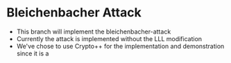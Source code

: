 # Bleichenbacher Attack

* This branch will implement the bleichenbacher-attack
* Currently the attack is implemented without the LLL modification
* We've chose to use Crypto++ for the implementation and demonstration since it is a 